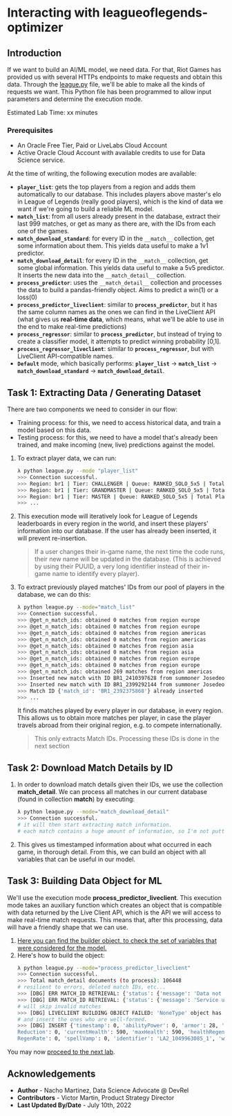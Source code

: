 # Interacting with leagueoflegends-optimizer

## Introduction
If we want to build an AI/ML model, we need data. For that, Riot Games has provided us with several HTTPs endpoints to make requests and obtain this data. Through the [league.py](../../../src/league.py) file, we'll be able to make all the kinds of requests we want. This Python file has been programmed to allow input parameters and determine the execution mode. 

Estimated Lab Time: xx minutes

### Prerequisites

* An Oracle Free Tier, Paid or LiveLabs Cloud Account
* Active Oracle Cloud Account with available credits to use for Data Science service.

At the time of writing, the following execution modes are available:
  - **`player_list`**: gets the top players from a region and adds them automatically to our database. This includes players above master's elo in League of Legends (really good players), which is the kind of data we want if we're going to build a reliable ML model.
  - **`match_list`**: from all users already present in the database, extract their last 999 matches, or get as many as there are, with the IDs from each one of the games.
  - **`match_download_standard`**: for every ID in the `__match__` collection, get some information about them. This yields data useful to make a 1v1 predictor.
  - **`match_download_detail`**: for every ID in the `__match__` collection, get some global information. This yields data useful to make a 5v5 predictor. It inserts the new data into the `__match_detail__` collection.
  - **`process_predictor`**: uses the `__match_detail__` collection and processes the data to build a pandas-friendly object. Aims to predict a win(1) or a loss(0)
  - **`process_predictor_liveclient`**: similar to **`process_predictor`**, but it has the same column names as the ones we can find in the LiveClient API (what gives us **real-time data**, which means, what we'll be able to use in the end to make real-time predictions)
  - **`process_regressor`**: similar to **`process_predictor`**, but instead of trying to create a classifier model, it attempts to predict winning probability [0,1].
  - **`process_regressor_liveclient`**: similar to **`process_regressor`**, but with LiveClient API-compatible names.
  - **`Default`** mode, which basically performs: **`player_list`** -> **`match_list`** -> **`match_download_standard`** -> **`match_download_detail`**.

## Task 1: Extracting Data / Generating Dataset

There are two components we need to consider in our flow:
- Training process: for this, we need to access historical data, and train a model based on this data.
- Testing process: for this, we need to have a model that's already been trained, and make incoming (new, live) predictions against the model.

1. To extract player data, we can run:
    ```bash
    λ python league.py --mode "player_list"
    >>> Connection successful.
    >>> Region: br1 | Tier: CHALLENGER | Queue: RANKED_SOLO_5x5 | Total Players: 200
    >>> Region: br1 | Tier: GRANDMASTER | Queue: RANKED_SOLO_5x5 | Total Players: 500
    >>> Region: br1 | Tier: MASTER | Queue: RANKED_SOLO_5x5 | Total Players: 3733 
    >>> ...
    ```  
2. This execution mode will iteratively look for League of Legends leaderboards in every region in the world, and insert these players' information into our database. If the user has already been inserted, it will prevent re-insertion.
    > If a user changes their in-game name, the next time the code runs, their new name will be updated in the database. (This is achieved by using their PUUID, a very long identifier instead of their in-game name to identify every player).
3. To extract previously played matches' IDs from our pool of players in the database, we can do this:
    ```bash
    λ python league.py --mode="match_list"
    >>> Connection successful.
    >>> @get_n_match_ids: obtained 0 matches from region europe
    >>> @get_n_match_ids: obtained 0 matches from region europe
    >>> @get_n_match_ids: obtained 0 matches from region americas
    >>> @get_n_match_ids: obtained 0 matches from region americas
    >>> @get_n_match_ids: obtained 0 matches from region asia
    >>> @get_n_match_ids: obtained 0 matches from region asia
    >>> @get_n_match_ids: obtained 0 matches from region europe
    >>> @get_n_match_ids: obtained 0 matches from region europe
    >>> @get_n_match_ids: obtained 269 matches from region americas
    >>> Inserted new match with ID BR1_2410397628 from summoner Josedeodo2 in region americas, queue ranked
    >>> Inserted new match with ID BR1_2399292144 from summoner Josedeodo2 in region americas, queue ranked
    >>> Match ID {'match_id': 'BR1_2392375868'} already inserted
    >>> ...
    ```

    It finds matches played by every player in our database, in every region. This allows us to obtain more matches per player, in case the player travels abroad from their original region, e.g. to compete internationally.

    > This only extracts Match IDs. Processing these IDs is done in the next section

## Task 2: Download Match Details by ID

1. In order to download match details given their IDs, we use the collection __match_detail__. We can process all matches in our current database (found in collection __match__) by executing:
    ```bash
    λ python league.py --mode="match_download_detail"
    >>> Connection successful.
    # it will then start extracting match information.
    # each match contains a huge amount of information, so I'm not putting any examples here, but you'll see when you execute.
    ```
2. This gives us timestamped information about what occurred in each game, in thorough detail. From this, we can build an object with all variables that can be useful in our model.

## Task 3: Building Data Object for ML

We'll use the execution mode __process_predictor_liveclient__. This execution mode takes an auxiliary function which creates an object that is compatible with data returned by the Live Client API, which is the API we will access to make real-time match requests. This means that, after this processing, data will have a friendly shape that we can use.

1. [Here you can find the builder object, to check the set of variables that were considered for the model.](../../../src/league.py#L568)
2. Here's how to build the object:
    ```bash
    λ python league.py --mode="process_predictor_liveclient"
    >>> Connection successful.
    >>> Total match_detail documents (to process): 106448
    # resilient to errors, deleted match IDs, etc...
    >>> [DBG] ERR MATCH_ID RETRIEVAL: {'status': {'message': 'Data not found - match file not found', 'status_code': 404}}
    >>> [DBG] ERR MATCH_ID RETRIEVAL: {'status': {'message': 'Service unavailable', 'status_code': 503}}
    # will skip invalid matches
    >>> [DBG] LIVECLIENT BUILDING OBJECT FAILED: 'NoneType' object has no attribute 'get'
    # and insert the ones who are well-formed.
    >>> [DBG] INSERT {'timestamp': 0, 'abilityPower': 0, 'armor': 28, 'armorPenetrationFlat': 0, 'armorPenetrationPercent': 0, 'attackDamage': 25, 'attackSpeed': 100, 'bonusArmorPenetrationPercent': 0, 'bonusMagicPenetrationPercent': 0, 'cooldown
    Reduction': 0, 'currentHealth': 590, 'maxHealth': 590, 'healthRegenRate': 0, 'lifesteal': 0, 'magicPenetrationFlat': 0, 'magicPenetrationPercent': 0, 'magicResist': 32, 'moveSpeed': 335, 'resourceValue': 320, 'resourceMax': 320, 'resource
    RegenRate': 0, 'spellVamp': 0, 'identifier': 'LA2_1049963085_1', 'winner': 0} OK
    ```

You may now [proceed to the next lab](#next).


## Acknowledgements

* **Author** - Nacho Martinez, Data Science Advocate @ DevRel
* **Contributors** -  Victor Martin, Product Strategy Director
* **Last Updated By/Date** - July 10th, 2022
